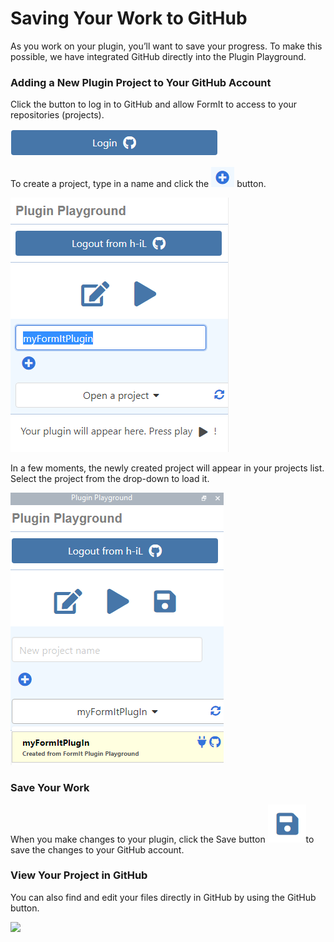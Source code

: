 # Saving Your Work to GitHub

As you work on your plugin, you’ll want to save your progress. To make this possible, we have integrated GitHub directly into the Plugin Playground.

### Adding a New Plugin Project to Your GitHub Account

Click the button to log in to GitHub and allow FormIt to access to your repositories (projects).

![](<../../../.gitbook/assets/image (14) (1) (1).png>)

To create a project, type in a name and click the ![](<../../../.gitbook/assets/image (15) (1) (1).png>) button.

![](<../../../.gitbook/assets/image (13) (1) (1).png>)

In a few moments, the newly created project will appear in your projects list. Select the project from the drop-down to load it.

![](<../../../.gitbook/assets/image (17) (1).png>)

### Save Your Work

When you make changes to your plugin, click the Save button ![](<../../../.gitbook/assets/image (12) (1).png>)to save the changes to your GitHub account.



### View Your Project in GitHub

You can also find and edit your files directly in GitHub by using the GitHub button.

![](https://formit3d.github.io/PluginPlayground/images/save3.png)

###
